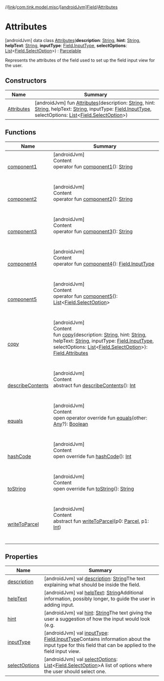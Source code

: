 //[link](../../../index.md)/[com.tink.model.misc](../../index.md)/[[androidJvm]Field](../index.md)/[Attributes](index.md)



# Attributes  
 [androidJvm] data class [Attributes](index.md)(**description**: [String](https://kotlinlang.org/api/latest/jvm/stdlib/kotlin/-string/index.html), **hint**: [String](https://kotlinlang.org/api/latest/jvm/stdlib/kotlin/-string/index.html), **helpText**: [String](https://kotlinlang.org/api/latest/jvm/stdlib/kotlin/-string/index.html), **inputType**: [Field.InputType](../-input-type/index.md), **selectOptions**: [List](https://kotlinlang.org/api/latest/jvm/stdlib/kotlin.collections/-list/index.html)<[Field.SelectOption](../-select-option/index.md)>) : [Parcelable](https://developer.android.com/reference/kotlin/android/os/Parcelable.html)

Represents the attributes of the field used to set up the field input view for the user.

   


## Constructors  
  
|  Name|  Summary| 
|---|---|
| <a name="com.tink.model.misc/Field.Attributes/Attributes/#kotlin.String#kotlin.String#kotlin.String#com.tink.model.misc.Field.InputType#kotlin.collections.List[com.tink.model.misc.Field.SelectOption]/PointingToDeclaration/"></a>[Attributes](-attributes.md)| <a name="com.tink.model.misc/Field.Attributes/Attributes/#kotlin.String#kotlin.String#kotlin.String#com.tink.model.misc.Field.InputType#kotlin.collections.List[com.tink.model.misc.Field.SelectOption]/PointingToDeclaration/"></a> [androidJvm] fun [Attributes](-attributes.md)(description: [String](https://kotlinlang.org/api/latest/jvm/stdlib/kotlin/-string/index.html), hint: [String](https://kotlinlang.org/api/latest/jvm/stdlib/kotlin/-string/index.html), helpText: [String](https://kotlinlang.org/api/latest/jvm/stdlib/kotlin/-string/index.html), inputType: [Field.InputType](../-input-type/index.md), selectOptions: [List](https://kotlinlang.org/api/latest/jvm/stdlib/kotlin.collections/-list/index.html)<[Field.SelectOption](../-select-option/index.md)>)   <br>


## Functions  
  
|  Name|  Summary| 
|---|---|
| <a name="com.tink.model.misc/Field.Attributes/component1/#/PointingToDeclaration/"></a>[component1](component1.md)| <a name="com.tink.model.misc/Field.Attributes/component1/#/PointingToDeclaration/"></a>[androidJvm]  <br>Content  <br>operator fun [component1](component1.md)(): [String](https://kotlinlang.org/api/latest/jvm/stdlib/kotlin/-string/index.html)  <br><br><br>
| <a name="com.tink.model.misc/Field.Attributes/component2/#/PointingToDeclaration/"></a>[component2](component2.md)| <a name="com.tink.model.misc/Field.Attributes/component2/#/PointingToDeclaration/"></a>[androidJvm]  <br>Content  <br>operator fun [component2](component2.md)(): [String](https://kotlinlang.org/api/latest/jvm/stdlib/kotlin/-string/index.html)  <br><br><br>
| <a name="com.tink.model.misc/Field.Attributes/component3/#/PointingToDeclaration/"></a>[component3](component3.md)| <a name="com.tink.model.misc/Field.Attributes/component3/#/PointingToDeclaration/"></a>[androidJvm]  <br>Content  <br>operator fun [component3](component3.md)(): [String](https://kotlinlang.org/api/latest/jvm/stdlib/kotlin/-string/index.html)  <br><br><br>
| <a name="com.tink.model.misc/Field.Attributes/component4/#/PointingToDeclaration/"></a>[component4](component4.md)| <a name="com.tink.model.misc/Field.Attributes/component4/#/PointingToDeclaration/"></a>[androidJvm]  <br>Content  <br>operator fun [component4](component4.md)(): [Field.InputType](../-input-type/index.md)  <br><br><br>
| <a name="com.tink.model.misc/Field.Attributes/component5/#/PointingToDeclaration/"></a>[component5](component5.md)| <a name="com.tink.model.misc/Field.Attributes/component5/#/PointingToDeclaration/"></a>[androidJvm]  <br>Content  <br>operator fun [component5](component5.md)(): [List](https://kotlinlang.org/api/latest/jvm/stdlib/kotlin.collections/-list/index.html)<[Field.SelectOption](../-select-option/index.md)>  <br><br><br>
| <a name="com.tink.model.misc/Field.Attributes/copy/#kotlin.String#kotlin.String#kotlin.String#com.tink.model.misc.Field.InputType#kotlin.collections.List[com.tink.model.misc.Field.SelectOption]/PointingToDeclaration/"></a>[copy](copy.md)| <a name="com.tink.model.misc/Field.Attributes/copy/#kotlin.String#kotlin.String#kotlin.String#com.tink.model.misc.Field.InputType#kotlin.collections.List[com.tink.model.misc.Field.SelectOption]/PointingToDeclaration/"></a>[androidJvm]  <br>Content  <br>fun [copy](copy.md)(description: [String](https://kotlinlang.org/api/latest/jvm/stdlib/kotlin/-string/index.html), hint: [String](https://kotlinlang.org/api/latest/jvm/stdlib/kotlin/-string/index.html), helpText: [String](https://kotlinlang.org/api/latest/jvm/stdlib/kotlin/-string/index.html), inputType: [Field.InputType](../-input-type/index.md), selectOptions: [List](https://kotlinlang.org/api/latest/jvm/stdlib/kotlin.collections/-list/index.html)<[Field.SelectOption](../-select-option/index.md)>): [Field.Attributes](index.md)  <br><br><br>
| <a name="android.os/Parcelable/describeContents/#/PointingToDeclaration/"></a>[describeContents](../../../com.tink.service.provider/[android-jvm]-provider-filter/index.md#%5Bandroid.os%2FParcelable%2FdescribeContents%2F%23%2FPointingToDeclaration%2F%5D%2FFunctions%2F1854938400)| <a name="android.os/Parcelable/describeContents/#/PointingToDeclaration/"></a>[androidJvm]  <br>Content  <br>abstract fun [describeContents](../../../com.tink.service.provider/[android-jvm]-provider-filter/index.md#%5Bandroid.os%2FParcelable%2FdescribeContents%2F%23%2FPointingToDeclaration%2F%5D%2FFunctions%2F1854938400)(): [Int](https://kotlinlang.org/api/latest/jvm/stdlib/kotlin/-int/index.html)  <br><br><br>
| <a name="kotlin/Any/equals/#kotlin.Any?/PointingToDeclaration/"></a>[equals](../../../com.tink.service.user/[android-jvm]-user-profile-service-impl/index.md#%5Bkotlin%2FAny%2Fequals%2F%23kotlin.Any%3F%2FPointingToDeclaration%2F%5D%2FFunctions%2F1854938400)| <a name="kotlin/Any/equals/#kotlin.Any?/PointingToDeclaration/"></a>[androidJvm]  <br>Content  <br>open operator override fun [equals](../../../com.tink.service.user/[android-jvm]-user-profile-service-impl/index.md#%5Bkotlin%2FAny%2Fequals%2F%23kotlin.Any%3F%2FPointingToDeclaration%2F%5D%2FFunctions%2F1854938400)(other: [Any](https://kotlinlang.org/api/latest/jvm/stdlib/kotlin/-any/index.html)?): [Boolean](https://kotlinlang.org/api/latest/jvm/stdlib/kotlin/-boolean/index.html)  <br><br><br>
| <a name="kotlin/Any/hashCode/#/PointingToDeclaration/"></a>[hashCode](../../../com.tink.service.user/[android-jvm]-user-profile-service-impl/index.md#%5Bkotlin%2FAny%2FhashCode%2F%23%2FPointingToDeclaration%2F%5D%2FFunctions%2F1854938400)| <a name="kotlin/Any/hashCode/#/PointingToDeclaration/"></a>[androidJvm]  <br>Content  <br>open override fun [hashCode](../../../com.tink.service.user/[android-jvm]-user-profile-service-impl/index.md#%5Bkotlin%2FAny%2FhashCode%2F%23%2FPointingToDeclaration%2F%5D%2FFunctions%2F1854938400)(): [Int](https://kotlinlang.org/api/latest/jvm/stdlib/kotlin/-int/index.html)  <br><br><br>
| <a name="kotlin/Any/toString/#/PointingToDeclaration/"></a>[toString](../../../com.tink.service.user/[android-jvm]-user-profile-service-impl/index.md#%5Bkotlin%2FAny%2FtoString%2F%23%2FPointingToDeclaration%2F%5D%2FFunctions%2F1854938400)| <a name="kotlin/Any/toString/#/PointingToDeclaration/"></a>[androidJvm]  <br>Content  <br>open override fun [toString](../../../com.tink.service.user/[android-jvm]-user-profile-service-impl/index.md#%5Bkotlin%2FAny%2FtoString%2F%23%2FPointingToDeclaration%2F%5D%2FFunctions%2F1854938400)(): [String](https://kotlinlang.org/api/latest/jvm/stdlib/kotlin/-string/index.html)  <br><br><br>
| <a name="android.os/Parcelable/writeToParcel/#android.os.Parcel#kotlin.Int/PointingToDeclaration/"></a>[writeToParcel](../../../com.tink.service.provider/[android-jvm]-provider-filter/index.md#%5Bandroid.os%2FParcelable%2FwriteToParcel%2F%23android.os.Parcel%23kotlin.Int%2FPointingToDeclaration%2F%5D%2FFunctions%2F1854938400)| <a name="android.os/Parcelable/writeToParcel/#android.os.Parcel#kotlin.Int/PointingToDeclaration/"></a>[androidJvm]  <br>Content  <br>abstract fun [writeToParcel](../../../com.tink.service.provider/[android-jvm]-provider-filter/index.md#%5Bandroid.os%2FParcelable%2FwriteToParcel%2F%23android.os.Parcel%23kotlin.Int%2FPointingToDeclaration%2F%5D%2FFunctions%2F1854938400)(p0: [Parcel](https://developer.android.com/reference/kotlin/android/os/Parcel.html), p1: [Int](https://kotlinlang.org/api/latest/jvm/stdlib/kotlin/-int/index.html))  <br><br><br>


## Properties  
  
|  Name|  Summary| 
|---|---|
| <a name="com.tink.model.misc/Field.Attributes/description/#/PointingToDeclaration/"></a>[description](description.md)| <a name="com.tink.model.misc/Field.Attributes/description/#/PointingToDeclaration/"></a> [androidJvm] val [description](description.md): [String](https://kotlinlang.org/api/latest/jvm/stdlib/kotlin/-string/index.html)The text explaining what should be inside the field.   <br>
| <a name="com.tink.model.misc/Field.Attributes/helpText/#/PointingToDeclaration/"></a>[helpText](help-text.md)| <a name="com.tink.model.misc/Field.Attributes/helpText/#/PointingToDeclaration/"></a> [androidJvm] val [helpText](help-text.md): [String](https://kotlinlang.org/api/latest/jvm/stdlib/kotlin/-string/index.html)Additional information, possibly longer, to guide the user in adding input.   <br>
| <a name="com.tink.model.misc/Field.Attributes/hint/#/PointingToDeclaration/"></a>[hint](hint.md)| <a name="com.tink.model.misc/Field.Attributes/hint/#/PointingToDeclaration/"></a> [androidJvm] val [hint](hint.md): [String](https://kotlinlang.org/api/latest/jvm/stdlib/kotlin/-string/index.html)The text giving the user a suggestion of how the input would look (e.g.   <br>
| <a name="com.tink.model.misc/Field.Attributes/inputType/#/PointingToDeclaration/"></a>[inputType](input-type.md)| <a name="com.tink.model.misc/Field.Attributes/inputType/#/PointingToDeclaration/"></a> [androidJvm] val [inputType](input-type.md): [Field.InputType](../-input-type/index.md)Contains information about the input type for this field that can be applied to the field input view.   <br>
| <a name="com.tink.model.misc/Field.Attributes/selectOptions/#/PointingToDeclaration/"></a>[selectOptions](select-options.md)| <a name="com.tink.model.misc/Field.Attributes/selectOptions/#/PointingToDeclaration/"></a> [androidJvm] val [selectOptions](select-options.md): [List](https://kotlinlang.org/api/latest/jvm/stdlib/kotlin.collections/-list/index.html)<[Field.SelectOption](../-select-option/index.md)>A list of options where the user should select one.   <br>

